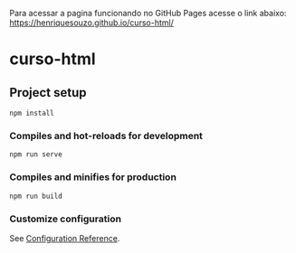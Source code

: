Para acessar a pagina funcionando no GitHub Pages acesse o link abaixo:
https://henriquesouzo.github.io/curso-html/

# curso-html

## Project setup
```
npm install
```

### Compiles and hot-reloads for development
```
npm run serve
```

### Compiles and minifies for production
```
npm run build
```

### Customize configuration
See [Configuration Reference](https://cli.vuejs.org/config/).
